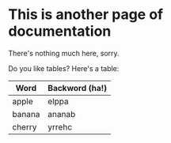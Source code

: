 This is another page of documentation
=====================================

There's nothing much here, sorry.

Do you like tables?  Here's a table:

| Word   | Backword (ha!) |
| ------ | -------------- |
| apple  | elppa          |
| banana | ananab         |
| cherry | yrrehc         |
